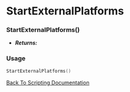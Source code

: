 # StartExternalPlatforms

### StartExternalPlatforms()
- ***Returns:*** 

### Usage

```Lua
StartExternalPlatforms()
```


[Back To Scripting Documentation](../README.md)
